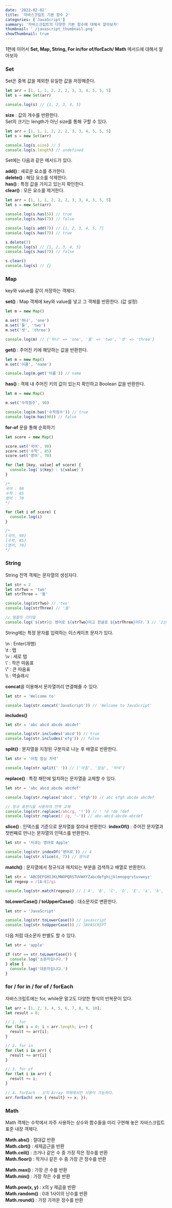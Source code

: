 ```yaml
---
date: '2022-02-02'
title: '자바스크립트 기본 함수 2'
categories: ['JavaScript']
summary: '자바스크립트의 다양한 기본 함수에 대해서 알아보자'
thumbnail: './javascript_thumbnail.png'
showThumbnail: true
---
```


1편에 이어서 **Set, Map, String, For in/for of/forEach/ Math** 메서드에 대해서 알아보자

### Set

Set은 중복 값을 제외한 유일한 값을 저장해준다.

```javascript
let arr = [1, 1, 1, 2, 2, 2, 3, 3, 4, 5, 5, 5]
let s = new Set(arr)

console.log(s) // {1, 2, 3, 4, 5}
```

**size** : 값의 개수를 반환한다.  
Set의 크기는 length가 아닌 size를 통해 구할 수 있다.

```javascript
let arr = [1, 1, 1, 2, 2, 2, 3, 3, 4, 5, 5, 5]
let s = new Set(arr)

console.log(s.size) // 5
console.log(s.length) // undefined
```

Set에는 다음과 같은 메서드가 있다.

**add()** : 새로운 요소를 추가한다.  
**delete()** : 해당 요소를 삭제한다.  
**has()** : 특정 값을 가지고 있는지 확인한다.  
**clear()** : 모든 요소를 제거한다.

```javascript
let arr = [1, 1, 1, 2, 2, 2, 3, 3, 4, 5, 5, 5]
let s = new Set(arr)

console.log(s.has(5)) // true
console.log(s.has(7)) // false

console.log(s.add(7)) // {1, 2, 3, 4, 5, 7}
console.log(s.has(7)) // true

s.delete(7)
console.log(s) // {1, 2, 3, 4, 5}
console.log(s.has(7)) // false

s.clear()
console.log(s) // {}
```

### Map

key와 value를 같이 저장하는 객체다.

**set()** : Map 객체에 key와 value를 넣고 그 객체를 반환한다. (값 설정)

```javascript
let m = new Map()

m.set('하나', 'one')
m.set('둘', 'two')
m.set('셋', 'three')

console.log(m) // {'하나' => 'one', '둘' => 'two', '셋' => 'three'}
```

**get()** : 주어진 키에 해당하는 값을 반환한다.

```javascript
let m = new Map()
m.set('이름', 'name')

console.log(m.get('이름')) // name
```

**has()** : 객체 내 주어진 키의 값이 있는지 확인하고 Boolean 값을 반환한다.

```javascript
let m = new Map()

m.set('수학점수', 90)

console.log(m.has('수학점수')) // true
console.log(m.has(90)) // false
```

<b>for-of</b> 문을 통해 순회하기

```javascript
let score = new Map()

score.set('국어', 90)
score.set('수학', 85)
score.set('영어', 70)

for (let [key, value] of score) {
  console.log(`${key} : ${value}`)
}

/*
국어 : 90
수학 : 85
영어 : 70
*/

for (let i of score) {
  console.log(i)
}

/*
[국어, 90]
[수학, 85]
[영어, 70]
*/
```

### String

String 전역 객체는 문자열의 생성자다.

```javascript
let str = 2
let strTwo = 'two'
let strThree = '둘'

console.log(strTwo) // 'two'
console.log(strThree) // '둘'

// 템플릿 리터럴
console.log(`${str}는 영어로 ${strTwo}이고 한글로 ${strThree}이다.`) // '2는 영어로 two이고 한글로 둘이다.'
```

String에는 특정 문자를 입력하는 이스케이프 문자가 있다.

\n : Enter(개행)  
\t : 탭  
\v : 세로 탭  
\\' : 작은 따옴표  
\\" : 큰 따옴표  
\\\ : 역슬래시

<b>concat</b>을 이용해서 문자열끼리 연결해줄 수 있다.

```javascript
let str = 'Welcome to'

console.log(str.concat('JavaScript')) // 'Welcome to JavaScript'
```

**includes()**

```javascript
let str = 'abc abcd abcde abcdef'

console.log(str.includes('abcd')) // true
console.log(str.includes('efg')) // false
```

**split()** : 문자열을 지정된 구분자로 나눈 후 배열로 반환한다.

```javascript
let str = '아침 점심 저녁'

console.log(str.split(' ')) // ['아침', '점심', '저녁']
```

**replace()** : 특정 패턴에 일치하는 문자열을 교체할 수 있다.

```javascript
let str = 'abc abcd abcde abcdef'

console.log(str.replace('abcd', 'efgh')) // abc efgh abcde abcdef

// 정규 표현식을 사용하여 전역 교체
console.log(str.replace(/abc/g, '!')) // ! !d !de !def
console.log(str.replace(/ /g, '-')) // abc-abcd-abcde-abcdef
```

**slice()** : 인덱스를 기준으로 문자열을 잘라내 반환한다.
**indexOf()** : 주어진 문자열과 첫번째로 만나는 문자열의 인덱스를 반환한다.

```javascript
let str = '사과는 영어로 Apple'

console.log(str.indexOf('영어로')) // 4
console.log(str.slice(4, 7)) // 영어로
```

**match()** : 문자열에서 정규식과 매치되는 부분을 검색하고 배열로 반환한다.

```javascript
let str = 'ABCDEFGHIJKLMNOPQRSTUVWXYZabcdefghijklmnopqrstuvwxyz'
let regexp = /[A-E]/gi

console.log(str.match(regexp)) // ['A', 'B', 'C', 'D', 'E', 'a', 'b', 'c', 'd', 'e']
```

**toLowerCase() / toUpperCase()** : 대소문자로 변환한다.

```javascript
let str = 'JavaScript'

console.log(str.toLowerCase()) // javascript
console.log(str.toUpperCase()) // JAVASCRIPT
```

다음 처럼 대소문자 판별도 할 수 있다.

```javascript
let str = 'apple'

if (str == str.toLowerCase()) {
  console.log('소문자입니다.')
} else {
  console.log('대문자입니다.')
}
```

### for / for in / for of / forEach

자바스크립트에는 for, while문 말고도 다양한 형식의 반복문이 있다.

```javascript
let arr = [1, 2, 3, 4, 5, 6, 7, 8, 9, 10];
let result = 0;

// 1. for
for (let i = 0; i < arr.length; i++) {
  result += arr[i];
}

// 2. for in
for (let i in arr) {
  result += arr[i]
}

// 3. for of
for (let i in arr) {
  result += i;
}

// 4. forEach - 오직 Array 객체에서만 사용이 가능하다.
arr.forEach( x=> { result} += x; });
```

### Math

Math 객체는 수학에서 자주 사용하는 상수와 함수들을 미리 구현해 놓은 자바스크립트 표준 내장 객체다.

**Math.abs()** : 절대값 반환  
**Math.cbrt()** : 세제곱근을 반환  
**Math.ceil()** : 크거나 같은 수 중 가장 작은 정수를 반환  
**Math.floor()** : 작거나 같은 수 중 가장 큰 정수를 반환

**Math.max()** : 가장 큰 수를 반환  
**Math.min()** : 가장 작은 수를 반환

**Math.pow(x, y)** : x의 y 제곱을 반환  
**Math.random()** : 0과 1사이의 난수를 반환  
**Math.round()** : 가장 가까운 정수를 반환
